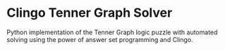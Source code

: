 # Clingo Tenner Graph Solver
Python implementation of the Tenner Graph logic puzzle with automated solving using the power of answer set programming and Clingo.
